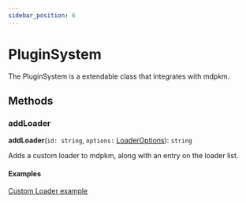 ```yaml
---
sidebar_position: 6
---
```


# PluginSystem
The PluginSystem is a extendable class that integrates with mdpkm.

## Methods
### addLoader
**addLoader**(`id: string`, `options:` [LoaderOptions](interfaces/loaderoptions)): `string`

Adds a custom loader to mdpkm, along with an entry on the loader list.

#### Examples
[Custom Loader example](https://github.com/Blookerss/mdpkm-example-plugin/blob/main/src/custom-loader.js)
